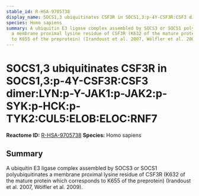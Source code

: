 ```yaml
---
stable_id: R-HSA-9705738
display_name: SOCS1,3 ubiquitinates CSF3R in SOCS1,3:p-4Y-CSF3R:CSF3 dimer:LYN:p-Y-JAK1:p-JAK2:p-SYK:p-HCK:p-TYK2:CUL5:ELOB:ELOC:RNF7
species: Homo sapiens
summary: A ubiquitin E3 ligase complex assembled by SOCS3 or SOCS1 polyubiquitinates
  a membrane proximal lysine residue of CSF3R (K632 of the mature protein which corresponds
  to K655 of the preprotein) (Irandoust et al. 2007, Wölfler et al. 2009).
---
```


# SOCS1,3 ubiquitinates CSF3R in SOCS1,3:p-4Y-CSF3R:CSF3 dimer:LYN:p-Y-JAK1:p-JAK2:p-SYK:p-HCK:p-TYK2:CUL5:ELOB:ELOC:RNF7
**Reactome ID:** [R-HSA-9705738](https://reactome.org/content/detail/R-HSA-9705738)
**Species:** Homo sapiens

## Summary

A ubiquitin E3 ligase complex assembled by SOCS3 or SOCS1 polyubiquitinates a membrane proximal lysine residue of CSF3R (K632 of the mature protein which corresponds to K655 of the preprotein) (Irandoust et al. 2007, Wölfler et al. 2009).
